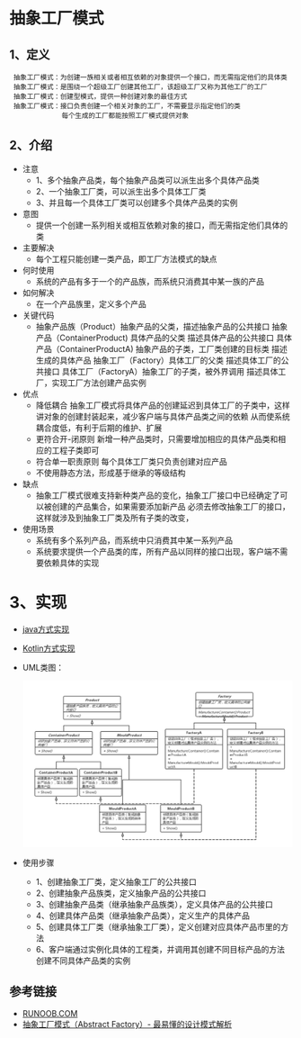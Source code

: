 # 抽象工厂模式


## 1、定义
     抽象工厂模式：为创建一族相关或者相互依赖的对象提供一个接口，而无需指定他们的具体类
     抽象工厂模式：是围绕一个超级工厂创建其他工厂，该超级工厂又称为其他工厂的工厂
     抽象工厂模式：创建型模式，提供一种创建对象的最佳方式
     抽象工厂模式：接口负责创建一个相关对象的工厂，不需要显示指定他们的类
                 每个生成的工厂都能按照工厂模式提供对象
## 2、介绍
* 注意
    * 1、多个抽象产品类，每个抽象产品类可以派生出多个具体产品类
    * 2、一个抽象工厂类，可以派生出多个具体工厂类
    * 3、并且每一个具体工厂类可以创建多个具体产品类的实例
* 意图
    * 提供一个创建一系列相关或相互依赖对象的接口，而无需指定他们具体的类
* 主要解决
    * 每个工程只能创建一类产品，即工厂方法模式的缺点
* 何时使用
    * 系统的产品有多于一个的产品族，而系统只消费其中某一族的产品
* 如何解决
    * 在一个产品族里，定义多个产品
* 关键代码
    * 抽象产品族（Product）抽象产品的父类，描述抽象产品的公共接口
      抽象产品（ContainerProduct) 具体产品的父类 描述具体产品的公共接口
      具体产品（ContainerProductA) 抽象产品的子类，工厂类创建的目标类 描述生成的具体产品
      抽象工厂（Factory）具体工厂的父类 描述具体工厂的公共接口
      具体工厂（FactoryA）抽象工厂的子类，被外界调用 描述具体工厂，实现工厂方法创建产品实例
* 优点
    * 降低耦合 抽象工厂模式将具体产品的创建延迟到具体工厂的子类中，这样讲对象的创建封装起来，减少客户端与具体产品类之间的依赖
      从而使系统耦合度低，有利于后期的维护、扩展
    * 更符合开-闭原则 新增一种产品类时，只需要增加相应的具体产品类和相应的工程子类即可
    * 符合单一职责原则 每个具体工厂类只负责创建对应产品
    * 不使用静态方法，形成基于继承的等级结构
* 缺点
    * 抽象工厂模式很难支持新种类产品的变化，抽象工厂接口中已经确定了可以被创建的产品集合，如果需要添加新产品
      必须去修改抽象工厂的接口，这样就涉及到抽象工厂类及所有子类的改变，
* 使用场景
    * 系统有多个系列产品，而系统中只消费其中某一系列产品
    * 系统要求提供一个产品类的库，所有产品以同样的接口出现，客户端不需要依赖具体的实现
# 3、实现
* [java方式实现](https://github.com/nmgchfzhzhg/DesignPatternsDemo/tree/master/app/src/main/java/com/designpatterns/demo/creational/abstractfactory/java 'java')
* [Kotlin方式实现](https://github.com/nmgchfzhzhg/DesignPatternsDemo/tree/master/app/src/main/java/com/designpatterns/demo/creational/abstractfactory/kotlin 'Kotlin')
* UML类图：

  ![抽象工厂模式](https://github.com/nmgchfzhzhg/DesignPatternsDemo/raw/master/app/src/main/java/com/designpatterns/demo/creational/abstractfactory/imgs/抽象工厂模式.png)  
* 使用步骤
    * 1、创建抽象工厂类，定义抽象工厂的公共接口
    * 2、创建抽象产品族类，定义抽象产品的公共接口
    * 3、创建抽象产品类（继承抽象产品族类），定义具体产品的公共接口
    * 4、创建具体产品类（继承抽象产品类），定义生产的具体产品
    * 5、创建具体工厂类（继承抽象工厂类），定义创建对应具体产品市里的方法
    * 6、客户端通过实例化具体的工程类，并调用其创建不同目标产品的方法创建不同具体产品类的实例
## 参考链接
* [RUNOOB.COM](http://www.runoob.com/design-pattern/abstract-factory-pattern.html "RUNOOB.COM")
* [抽象工厂模式（Abstract Factory）- 最易懂的设计模式解析](https://www.jianshu.com/p/7deb64f902db "抽象工厂模式")